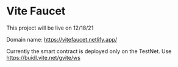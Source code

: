 # Vite Faucet
This project will be live on 12/18/21

Domain name: https://vitefaucet.netlify.app/

Currently the smart contract is deployed only on the TestNet. Use https://buidl.vite.net/gvite/ws
